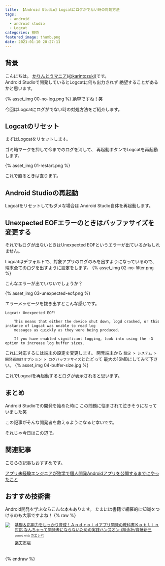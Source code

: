 ```yaml
---
title: 【Android Studio】Logcatにログがでない時の対処方法
tags:
  - android
  - android studio
  - Logcat
categories: 技術
featured_image: thumb.png
date: 2021-01-10 20:27:11
---
```



## 背景
こんにちは。 [かりんとうマニア(@karintozuki)](https://twitter.com/karintozuki)です。  
Android Studioで開発しているとLogcatに何も出力されず
絶望することがあるかと思います。

{% asset_img 00-no-log.png %}
絶望ですね！笑

今回はLogcatにログがでない時の対処方法をご紹介します。
<!-- more -->

## Logcatのリセット
まずはLogcatをリセットします。

ゴミ箱マークを押して今までのログを消して、
再起動ボタンでLogcatを再起動します。

{% asset_img 01-restart.png %}

これで直るときは直ります。

## Android Studioの再起動
Logcatをリセットしてもダメな場合は
Android Studio自体を再起動します。


## Unexpected EOFエラーのときはバッファサイズを変更する
それでもログが出ないときはUnexpected EOFというエラーが出ているかもしれません。

Logcatはデフォルトで、対象アプリのログのみを出すようになっているので、
端末全てのログを出すように設定をします。
{% asset_img 02-no-filter.png %}

こんなエラーが出ていないでしょうか？

{% asset_img 03-unexpected-eof.png %}


エラーメッセージを抜き出すとこんな感じです。
```
Logcat: Unexpected EOF!
    
    This means that either the device shut down, logd crashed, or this instance of Logcat was unable to read log
    messages as quickly as they were being produced.
    
    If you have enabled significant logging, look into using the -G option to increase log buffer sizes.
```

これに対応するには端末の設定を変更します。
開発端末から
`設定 > システム > 開発者向けオプション > ログバッファサイズ`とたどって
最大の16MBにしてみて下さい。
{% asset_img 04-buffer-size.jpg %}

これでLogcatを再起動するとログが表示されると思います。


## まとめ
Android Studioでの開発を始めた時に
この問題に悩まされて泣きそうになっていました笑

この記事がそんな開発者を救えるようになると幸いです。

それじゃ今日はこの辺で。

## 関連記事
こちらの記事もおすすめです。  

[アプリ未経験エンジニアが独学で個人開発Androidアプリを公開するまでにやったこと](/2020/08/2020-0801-android-selftaught/)

## おすすめ技術書
Android開発を学ぶならこんな本もあります。
たまには書籍で網羅的に知識をつけるのも大事ですよね！
{% raw %}
<div class="kaerebalink-box" style="text-align:left;padding-bottom:20px;font-size:small;zoom: 1;overflow: hidden;"><div class="kaerebalink-image" style="float:left;margin:0 15px 10px 0;"><a href="https://rpx.a8.net/svt/ejp?a8mat=3BK2F7+C8KSFM+2HOM+BWGDT&rakuten=y&a8ejpredirect=http%3A%2F%2Fhb.afl.rakuten.co.jp%2Fhgc%2Fg00q0724.2bo11c45.g00q0724.2bo12179%2Fa20081060992_3BK2F7_C8KSFM_2HOM_BWGDT%3Fpc%3Dhttp%253A%252F%252Fitem.rakuten.co.jp%252Fbook%252F15930874%252F%26m%3Dhttp%253A%252F%252Fm.rakuten.co.jp%252Fbook%252Fi%252F19638886%252F" target="_blank"><img src="https://thumbnail.image.rakuten.co.jp/ran/img/2001/0009/784/798/160/443/20010009784798160443_1.jpg?_ex=320x320" style="border: none;"></a></div><div class="kaerebalink-info" style="line-height:120%;zoom: 1;overflow: hidden;"><div class="kaerebalink-name" style="margin-bottom:10px;line-height:120%"><a href="https://rpx.a8.net/svt/ejp?a8mat=3BK2F7+C8KSFM+2HOM+BWGDT&rakuten=y&a8ejpredirect=http%3A%2F%2Fhb.afl.rakuten.co.jp%2Fhgc%2Fg00q0724.2bo11c45.g00q0724.2bo12179%2Fa20081060992_3BK2F7_C8KSFM_2HOM_BWGDT%3Fpc%3Dhttp%253A%252F%252Fitem.rakuten.co.jp%252Fbook%252F15930874%252F%26m%3Dhttp%253A%252F%252Fm.rakuten.co.jp%252Fbook%252Fi%252F19638886%252F" target="_blank">基礎＆応用力をしっかり育成！Ａｎｄｒｏｉｄアプリ開発の教科書Ｋｏｔｌｉｎ対応 なんちゃって開発者にならないための実践ハンズオン  /翔泳社/齊藤新三</a><div class="kaerebalink-powered-date" style="font-size:8pt;margin-top:5px;font-family:verdana;line-height:120%">posted with <a href="https://kaereba.com" rel="nofollow" target="_blank">カエレバ</a></div></div><div class="kaerebalink-detail" style="margin-bottom:5px;"></div><div class="kaerebalink-link1" style="margin-top:10px;"><div class="shoplinkrakuten" style="display:inline;margin-right:5px"><a href="https://rpx.a8.net/svt/ejp?a8mat=3BK2F7+C8KSFM+2HOM+BWGDT&rakuten=y&a8ejpredirect=http%3A%2F%2Fhb.afl.rakuten.co.jp%2Fhgc%2Fg00q0724.2bo11c45.g00q0724.2bo12179%2Fa20081060992_3BK2F7_C8KSFM_2HOM_BWGDT%3Fpc%3Dhttp%253A%252F%252Fitem.rakuten.co.jp%252Fbook%252F15930874%252F%26m%3Dhttp%253A%252F%252Fm.rakuten.co.jp%252Fbook%252Fi%252F19638886%252F" target="_blank">楽天市場</a></div><div class="shoplinkamazon" style="display:none!important;margin-right:5px"><a href="https://px.a8.net/svt/ejp?a8mat=3BK5JU+7IW90Y+249K+BWGDT&a8ejpredirect=https%3A%2F%2Fwww.amazon.co.jp%2Fdp%2F479816044X%2F%3Ftag%3Da8-affi-307152-22" target="_blank">Amazon</a></div></div></div><div class="booklink-footer" style="clear: left"></div></div>

{% endraw %}
